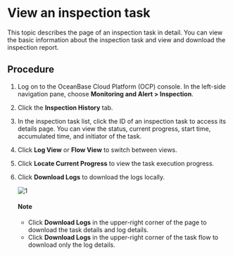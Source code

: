 # View an inspection task

This topic describes the page of an inspection task in detail. You can view the basic information about the inspection task and view and download the inspection report.

## Procedure

1. Log on to the OceanBase Cloud Platform (OCP) console. In the left-side navigation pane, choose **Monitoring and Alert > Inspection**.

2. Click the **Inspection History** tab.

3. In the inspection task list, click the ID of an inspection task to access its details page. You can view the status, current progress, start time, accumulated time, and initiator of the task.

4. Click **Log View** or **Flow View** to switch between views.

5. Click **Locate Current Progress** to view the task execution progress.

6. Click **Download Logs** to download the logs locally.

   ![1](https://obbusiness-private.oss-cn-shanghai.aliyuncs.com/doc/img/ocp/401/%E6%9F%A5%E7%9C%8B%E5%B7%A1%E6%A3%80%E4%BB%BB%E5%8A%A1.png)

    <main id="notice" type='explain'>
    <h4>Note</h4>
    <p><ul><li>Click <b>Download Logs</b> in the upper-right corner of the page to download the task details and log details. </li><li>Click <b>Download Logs</b> in the upper-right corner of the task flow to download only the log details.</li></ul></a></p>
    </main>
